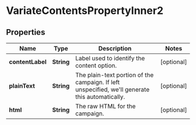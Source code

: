 

# VariateContentsPropertyInner2


## Properties

| Name | Type | Description | Notes |
|------------ | ------------- | ------------- | -------------|
|**contentLabel** | **String** | Label used to identify the content option. |  [optional] |
|**plainText** | **String** | The plain-text portion of the campaign. If left unspecified, we&#39;ll generate this automatically. |  [optional] |
|**html** | **String** | The raw HTML for the campaign. |  [optional] |



